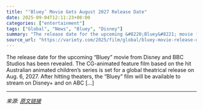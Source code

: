 ```yaml
---
title: "‘Bluey’ Movie Gets August 2027 Release Date"
date: 2025-09-04T12:11:23+08:00
categories: ["entertainment"]
tags: ["Global", "News", "Bluey", "Disney"]
summary: "The release date for the upcoming &#8220;Bluey&#8221; movie from Disney and BBC Studios has been revealed. The CG-animated feature film based on the hit Australian animated children’s series is set fo"
source_url: "https://variety.com/2025/film/global/bluey-movie-release-date-august-2027-1236507991/"
---
```


The release date for the upcoming &#8220;Bluey&#8221; movie from Disney and BBC Studios has been revealed. The CG-animated feature film based on the hit Australian animated children’s series is set for a global theatrical release on Aug. 6, 2027. After hitting theaters, the &#8220;Bluey&#8221; film will be available to stream on Disney+ and on ABC [&#8230;]

---

*来源: [原文链接](https://variety.com/2025/film/global/bluey-movie-release-date-august-2027-1236507991/)*
